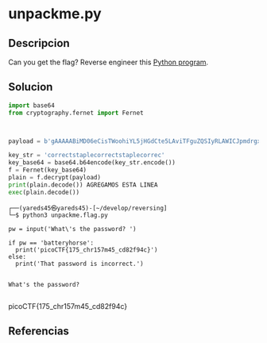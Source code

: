 # unpackme.py

## Descripcion
Can you get the flag? Reverse engineer this [Python program](https://artifacts.picoctf.net/c/465/unpackme.flag.py).

## Solucion


```python
import base64
from cryptography.fernet import Fernet



payload = b'gAAAAABiMD06eCisTWoohiYL5jHGdCte5LAviTFguZQSIyRLAWICJpmdrgxhdTB923h6eksddKpKH41I5-HGzI6xGF_7eb_1u0S2Phw2NvYGTF>'

key_str = 'correctstaplecorrectstaplecorrec'
key_base64 = base64.b64encode(key_str.encode())
f = Fernet(key_base64)
plain = f.decrypt(payload)
print(plain.decode()) AGREGAMOS ESTA LINEA
exec(plain.decode())
```

```console
┌──(yareds45㉿yareds45)-[~/develop/reversing]
└─$ python3 unpackme.flag.py

pw = input('What\'s the password? ')

if pw == 'batteryhorse':
  print('picoCTF{175_chr157m45_cd82f94c}')
else:
  print('That password is incorrect.')


What's the password? 


```
picoCTF{175_chr157m45_cd82f94c}


## Referencias
